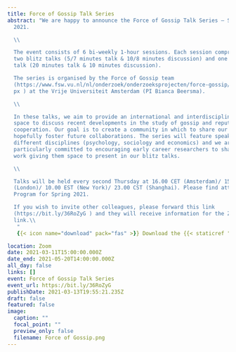 ```yaml
---
title: Force of Gossip Talk Series
abstract: "We are happy to announce the Force of Gossip Talk Series – Spring
  2021.

  \\

  The event consists of 6 bi-weekly 1-hour sessions. Each session comprises
  two blitz talks (5/7 minutes talk & 10/8 minutes discussion) and one keynote
  talk (20 minutes talk & 10 minutes discussion).

  The series is organised by the Force of Gossip team
  (https://www.fsw.vu.nl/nl/onderzoek/onderzoeksprojecten/force-gossip/index.as\
  px ) at the Vrije Universiteit Amsterdam (PI Bianca Beersma).

  \\

  In these talks, we aim to provide an international and interdisciplinary
  space to discuss recent developments in the study of gossip and reputation on
  cooperation. Our goal is to create a community in which to share our work and
  hopefully foster future collaborations. The series will feature speakers from
  different disciplines (psychology, sociology and economics) and we are
  particularly committed to encouraging early career researchers to share their
  work giving them space to present in our blitz talks.

  \\

  Talks will be held every second Thursday at 16.00 CET (Amsterdam)/ 15.00 GMT
  (London)/ 10.00 EST (New York)/ 23.00 CST (Shanghai). Please find attached the
  Program for Spring 2021.

  If you wish to invite other colleagues, please forward this link
  (https://bit.ly/36RoZyG ) and they will receive information for the Zoom
  link.\\ 
   "
   {{< icon name="download" pack="fas" >}} Download the {{< staticref "uploads/FoG2021.pdf" "newtab" >}} Spring Program 2021{{< /staticref >}}.

location: Zoom
date: 2021-03-11T15:00:00.000Z
date_end: 2021-05-20T14:00:00.000Z
all_day: false
links: []
event: Force of Gossip Talk Series
event_url: https://bit.ly/36RoZyG
publishDate: 2021-03-13T19:55:21.235Z
draft: false
featured: false
image:
  caption: ""
  focal_point: ""
  preview_only: false
  filename: Force of Gossip.png
---
```

